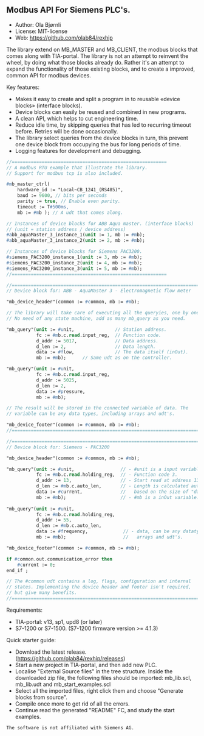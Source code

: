 Modbus API For Siemens PLC's.
---------------------------------------------

- Author:   Ola Bjørnli
- License:  MIT-license
- Web:      https://github.com/olab84/rexhip

The library extend on MB_MASTER and MB_CLIENT, the modbus blocks that comes along with TIA-portal. The library is not an attempt to reinvent the wheel, by doing what those blocks already do. Rather it's an attempt to expand the functionality of those existing blocks, and to create a improved, common API for modbus devices.

Key features:
 - Makes it easy to create and split a program in to reusable «device blocks» (interface blocks).
 - Device blocks can easily be reused and combined in new programs.
 - A clean API, which helps to cut engineering time.
 - Reduce idle time, by skipping queries that has led to recurring timeout before. Retries will be done occasionally.
 - The library select queries from the device blocks in turn, this prevent one device block from occupying the bus for long periods of time.
 - Logging features for development and debugging.

```pascal
//=========================================================
// A modbus RTU example that illustrate the library. 
// Support for modbus tcp is also included.

#mb_master_ctrl(
    hardware_id := "Local~CB_1241_(RS485)", 
    baud := 9600, // bits per seconds 
    parity := true, // Enable even parity.
    timeout := T#500ms,       
    mb := #mb ); // A udt that comes along.

// Instances of device blocks for ABB Aqua master. (interface blocks)
// (unit = station address / device address)
#abb_aquaMaster_3_instance_1(unit := 1, mb := #mb);
#abb_aquaMaster_3_instance_2(unit := 2, mb := #mb);

// Instances of device blocks for Siemens PAC3200. 
#siemens_PAC3200_instance_1(unit := 3, mb := #mb);
#siemens_PAC3200_instance_2(unit := 4, mb := #mb);
#siemens_PAC3200_instance_3(unit := 5, mb := #mb);
//=========================================================
```


```pascal
//=======================================================================
// Device block for: ABB - AquaMaster 3 - Electromagnetic flow meter

"mb_device_header"(common := #common, mb := #mb);

// The library will take care of executing all the queryies, one by one. 
// No need of any state machine, add as many mb_query as you need.

"mb_query"(unit := #unit,               // Station address.
           fc := #mb.c.read.input_reg,  // Function code.
           d_addr := 5017,              // Data address.
           d_len := 2,                  // Data length.
           data := #flow,               // The data itself (inOut).
           mb := #mb);      // Same udt as on the controller.

"mb_query"(unit := #unit,
           fc := #mb.c.read.input_reg,
           d_addr := 5025,
           d_len := 2,
           data := #pressure,
           mb := #mb);

// The result will be stored in the connected variable of data. The 
// variable can be any data types, including arrays and udt's.         

"mb_device_footer"(common := #common, mb := #mb);
//=======================================================================
```


```pascal
//=======================================================================
// Device block for: Siemens - PAC3200

"mb_device_header"(common := #common, mb := #mb);

"mb_query"(unit := #unit,                 // - #unit is a input variable.
           fc := #mb.c.read.holding_reg,  // - Function code 3.
           d_addr := 13,                  // - Start read at address 13.
           d_len := #mb.c.auto_len,       // - Length is calculated automatically 
           data := #current,              //   based on the size of "data". 		                   
           mb := #mb);                    // - #mb is a inOut variable.
                                          
"mb_query"(unit := #unit,                 
           fc := #mb.c.read.holding_reg, 
           d_addr := 55,                  
           d_len := #mb.c.auto_len,       
           data := #frequency,             // - data, can be any datatype, inclding
           mb := #mb);                     //   arrays and udt's.

"mb_device_footer"(common := #common, mb := #mb);

if #common.out.communication_error then
    #current := 0;
end_if ;

// The #common udt contains a log, flags, configuration and internal 
// states. Implementing the device header and footer isn't required, 
// but give many benefits.
//=======================================================================
```
   
Requirements:
 - TIA-portal: v13, sp1, upd8 (or later)
 - S7-1200 or S7-1500. (S7-1200 firmware version >= 4.1.3)

Quick starter guide:
 - Download the latest release. (https://github.com/olab84/rexhip/releases)
 - Start a new project in TIA-portal, and then add new PLC.
 - Localise "External Source files" in the tree structure. Inside the downloaded zip file, the following files should be imported: 
   mb_lib.scl, mb_lib.udt and mb_start_examples.scl
 - Select all the imported files, right click them and choose "Generate blocks from source".
 - Compile once more to get rid of all the errors.
 - Continue read the generated "README" FC, and study the start examples.

```
The software is not affiliated with Siemens AG.
```  
